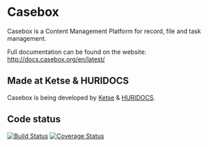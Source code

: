 Casebox
=======

Casebox is a Content Management Platform for record, file and task management.

Full documentation can be found on the website:
http://docs.casebox.org/en/latest/

Made at Ketse & HURIDOCS
-------------------------

Casebox is being developed by [Ketse](https://www.ketse.com/) & [HURIDOCS](https://www.huridocs.org/).


Code status
-----------

[![Build Status](https://travis-ci.org/KETSE/casebox.svg?branch=v2)](https://travis-ci.org/KETSE/casebox)
[![Coverage Status](https://coveralls.io/repos/KETSE/casebox/badge.svg?branch=v2&service=github)](https://coveralls.io/github/KETSE/casebox?branch=v2)
